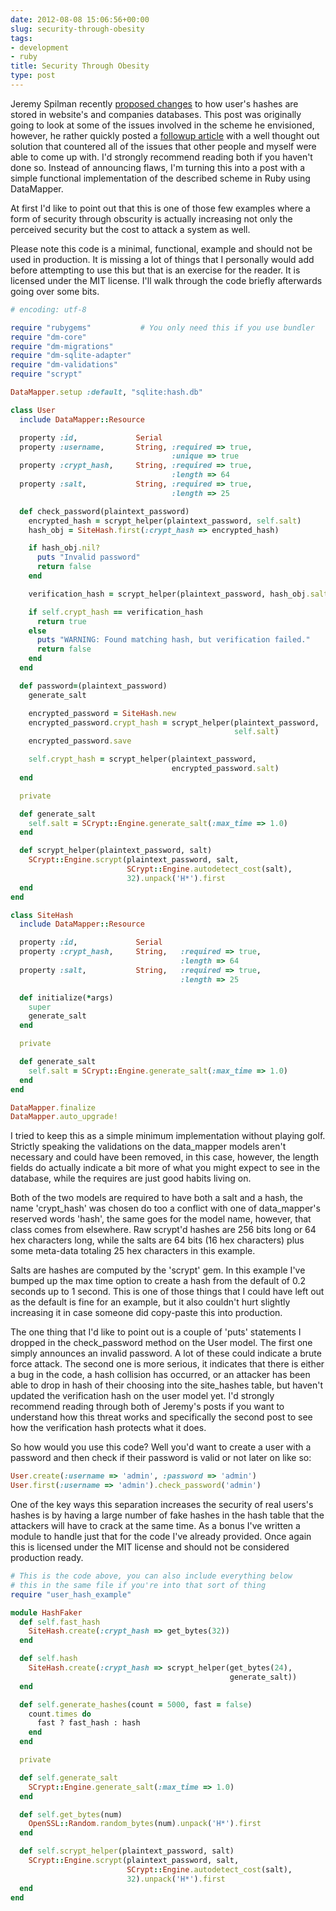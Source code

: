 ```yaml
---
date: 2012-08-08 15:06:56+00:00
slug: security-through-obesity
tags:
- development
- ruby
title: Security Through Obesity
type: post
---
```


Jeremy Spilman recently [proposed
changes](http://www.opine.me/a-better-way-to-store-password-hashes/) to how
user's hashes are stored in website's and companies databases. This post was
originally going to look at some of the issues involved in the scheme he
envisioned, however, he rather quickly posted a [followup
article](http://www.opine.me/all-your-hashes-arent-belong-to-us/) with a well
thought out solution that countered all of the issues that other people and
myself were able to come up with. I'd strongly recommend reading both if you
haven't done so. Instead of announcing flaws, I'm turning this into a post with
a simple functional implementation of the described scheme in Ruby using
DataMapper.

At first I'd like to point out that this is one of those few examples where a
form of security through obscurity is actually increasing not only the
perceived security but the cost to attack a system as well.

Please note this code is a minimal, functional, example and should not be used
in production. It is missing a lot of things that I personally would add before
attempting to use this but that is an exercise for the reader. It is licensed
under the MIT license. I'll walk through the code briefly afterwards going over
some bits.

```ruby
# encoding: utf-8

require "rubygems"           # You only need this if you use bundler
require "dm-core"
require "dm-migrations"
require "dm-sqlite-adapter"
require "dm-validations"
require "scrypt"

DataMapper.setup :default, "sqlite:hash.db"

class User
  include DataMapper::Resource 

  property :id,             Serial
  property :username,       String, :required => true,
                                    :unique => true 
  property :crypt_hash,     String, :required => true,
                                    :length => 64
  property :salt,           String, :required => true,
                                    :length => 25 

  def check_password(plaintext_password)
    encrypted_hash = scrypt_helper(plaintext_password, self.salt)
    hash_obj = SiteHash.first(:crypt_hash => encrypted_hash)

    if hash_obj.nil?
      puts "Invalid password"
      return false
    end

    verification_hash = scrypt_helper(plaintext_password, hash_obj.salt)

    if self.crypt_hash == verification_hash
      return true
    else
      puts "WARNING: Found matching hash, but verification failed."
      return false
    end
  end

  def password=(plaintext_password)
    generate_salt

    encrypted_password = SiteHash.new
    encrypted_password.crypt_hash = scrypt_helper(plaintext_password,
                                                  self.salt)
    encrypted_password.save

    self.crypt_hash = scrypt_helper(plaintext_password,
                                    encrypted_password.salt)
  end

  private

  def generate_salt
    self.salt = SCrypt::Engine.generate_salt(:max_time => 1.0)
  end

  def scrypt_helper(plaintext_password, salt)
    SCrypt::Engine.scrypt(plaintext_password, salt,
                          SCrypt::Engine.autodetect_cost(salt),
                          32).unpack('H*').first
  end
end

class SiteHash
  include DataMapper::Resource

  property :id,             Serial
  property :crypt_hash,     String,   :required => true,
                                      :length => 64
  property :salt,           String,   :required => true,
                                      :length => 25

  def initialize(*args)
    super
    generate_salt
  end

  private

  def generate_salt
    self.salt = SCrypt::Engine.generate_salt(:max_time => 1.0)
  end
end

DataMapper.finalize
DataMapper.auto_upgrade!
```

I tried to keep this as a simple minimum implementation without playing golf.
Strictly speaking the validations on the data_mapper models aren't necessary
and could have been removed, in this case, however, the length fields do
actually indicate a bit more of what you might expect to see in the database,
while the requires are just good habits living on.

Both of the two models are required to have both a salt and a hash, the name
'crypt_hash' was chosen do too a conflict with one of data_mapper's reserved
words 'hash', the same goes for the model name, however, that class comes from
elsewhere. Raw scrypt'd hashes are 256 bits long or 64 hex characters long,
while the salts are 64 bits (16 hex characters) plus some meta-data totaling 25
hex characters in this example.

Salts are hashes are computed by the 'scrypt' gem. In this example I've bumped
up the max time option to create a hash from the default of 0.2 seconds up to 1
second. This is one of those things that I could have left out as the default
is fine for an example, but it also couldn't hurt slightly increasing it in
case someone did copy-paste this into production.

The one thing that I'd like to point out is a couple of 'puts' statements I
dropped in the check_password method on the User model. The first one simply
announces an invalid password. A lot of these could indicate a brute force
attack. The second one is more serious, it indicates that there is either a bug
in the code, a hash collision has occurred, or an attacker has been able to
drop in hash of their choosing into the site_hashes table, but haven't updated
the verification hash on the user model yet. I'd strongly recommend reading
through both of Jeremy's posts if you want to understand how this threat works
and specifically the second post to see how the verification hash protects what
it does.

So how would you use this code? Well you'd want to create a user with a
password and then check if their password is valid or not later on like so:

```ruby
User.create(:username => 'admin', :password => 'admin')
User.first(:username => 'admin').check_password('admin')
```

One of the key ways this separation increases the security of real users's
hashes is by having a large number of fake hashes in the hash table that the
attackers will have to crack at the same time. As a bonus I've written a module
to handle just that for the code I've already provided. Once again this is
licensed under the MIT license and should not be considered production ready.

```ruby
# This is the code above, you can also include everything below
# this in the same file if you're into that sort of thing
require "user_hash_example"

module HashFaker
  def self.fast_hash
    SiteHash.create(:crypt_hash => get_bytes(32))
  end

  def self.hash
    SiteHash.create(:crypt_hash => scrypt_helper(get_bytes(24),
                                                 generate_salt))
  end

  def self.generate_hashes(count = 5000, fast = false)
    count.times do
      fast ? fast_hash : hash
    end
  end

  private

  def self.generate_salt
    SCrypt::Engine.generate_salt(:max_time => 1.0)
  end

  def self.get_bytes(num)
    OpenSSL::Random.random_bytes(num).unpack('H*').first
  end

  def self.scrypt_helper(plaintext_password, salt)
    SCrypt::Engine.scrypt(plaintext_password, salt,
                          SCrypt::Engine.autodetect_cost(salt),
                          32).unpack('H*').first
  end
end
```
